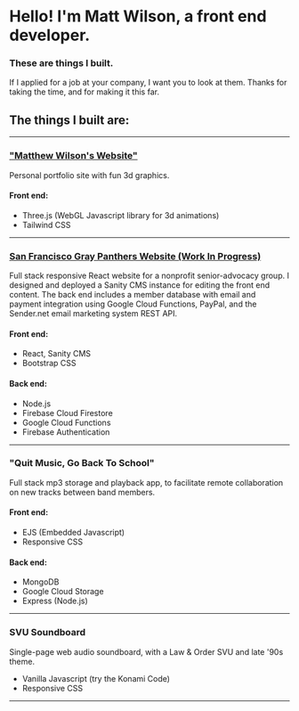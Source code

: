 # Hello! I'm Matt Wilson, a front end developer.
### These are things I built.
If I applied for a job at your company,  I want you to look at them.
Thanks for taking the time, and for making it this far.

## The things I built are:
---

### ["Matthew Wilson's Website"](https://github.com/slaterduskinwilson)
Personal portfolio site with fun 3d graphics.
#### Front end:
- Three.js (WebGL Javascript library for 3d animations)
- Tailwind CSS

---

### [San Francisco Gray Panthers Website (Work In Progress)](https://panther-gray.web.app)
Full stack responsive React website for a nonprofit senior-advocacy group. 
I designed and deployed a Sanity CMS instance for editing the front end content.
The back end includes a member database with email and payment integration using Google Cloud Functions, PayPal, and the Sender.net email marketing system REST API. 

#### Front end:
- React, Sanity CMS
- Bootstrap CSS

#### Back end:
- Node.js
- Firebase Cloud Firestore
- Google Cloud Functions
- Firebase Authentication

---

### "Quit Music, Go Back To School"
Full stack mp3 storage and playback app, to facilitate remote collaboration on new tracks between band members.
#### Front end:
- EJS (Embedded Javascript)
- Responsive CSS

#### Back end:
- MongoDB
- Google Cloud Storage
- Express (Node.js)

---

### SVU Soundboard
Single-page web audio soundboard, with a Law & Order SVU and late '90s theme.
- Vanilla Javascript (try the Konami Code)
- Responsive CSS

---

